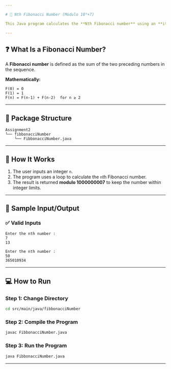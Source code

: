 ```yaml
---

# 🧮 Nth Fibonacci Number (Modulo 10⁹+7)

This Java program calculates the **Nth Fibonacci number** using an **iterative approach** and returns the result modulo **1000000007** to avoid overflow for large numbers.

---
```


## ❓ What Is a Fibonacci Number?

A **Fibonacci number** is defined as the sum of the two preceding numbers in the sequence.

**Mathematically:**

```
F(0) = 0  
F(1) = 1  
F(n) = F(n-1) + F(n-2)  for n ≥ 2
```
---

## 📂 Package Structure

```
Assignment2  
└── fibbonacciNumber  
    └── FibbonacciNumber.java
```
---

## 🚀 How It Works

1. The user inputs an integer `n`.
2. The program uses a loop to calculate the `n`th Fibonacci number.
3. The result is returned **modulo 1000000007** to keep the number within integer limits.

---

## 🧾 Sample Input/Output

### ✅ Valid Inputs


```
Enter the nth number : 
7
13
```

```
Enter the nth number : 
50
365010934
```

---

## 💻 How to Run

### **Step 1: Change Directory**

```bash
cd src/main/java/fibbonacciNumber
```

### **Step 2: Compile the Program**

```bash
javac FibbonacciNumber.java
```

### **Step 3: Run the Program**

```bash
java FibbonacciNumber.java
```

---
